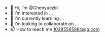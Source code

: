 - 👋 Hi, I’m @Chenyueziiii
- 👀 I’m interested in ...
- 🌱 I’m currently learning ...
- 💞️ I’m looking to collaborate on ...
- 📫 How to reach me 1038556588@qq.com

<!---
Chenyueziiii/Chenyueziiii is a ✨ special ✨ repository because its `README.md` (this file) appears on your GitHub profile.
You can click the Preview link to take a look at your changes.
--->
